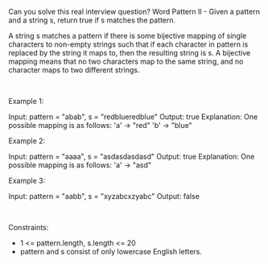 Can you solve this real interview question? Word Pattern II - Given a pattern and a string s, return true if s matches the pattern.

A string s matches a pattern if there is some bijective mapping of single characters to non-empty strings such that if each character in pattern is replaced by the string it maps to, then the resulting string is s. A bijective mapping means that no two characters map to the same string, and no character maps to two different strings.

 

Example 1:


Input: pattern = "abab", s = "redblueredblue"
Output: true
Explanation: One possible mapping is as follows:
'a' -> "red"
'b' -> "blue"

Example 2:


Input: pattern = "aaaa", s = "asdasdasdasd"
Output: true
Explanation: One possible mapping is as follows:
'a' -> "asd"


Example 3:


Input: pattern = "aabb", s = "xyzabcxzyabc"
Output: false


 

Constraints:

 * 1 <= pattern.length, s.length <= 20
 * pattern and s consist of only lowercase English letters.